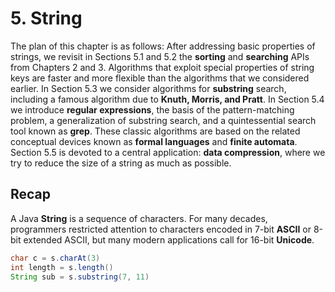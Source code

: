 # 5. String

The plan of this chapter is as follows: After addressing basic properties of strings, we revisit in Sections 5.1 and 5.2 the **sorting** and **searching** APIs from Chapters 2 and 3. Algorithms that exploit special properties of string keys are faster and more flexible than the algorithms that we considered earlier. In Section 5.3 we consider algorithms for **substring** search, including a famous algorithm due to **Knuth, Morris, and Pratt**. In Section 5.4 we introduce **regular expressions**, the basis of the pattern-matching problem, a generalization of substring search, and a quintessential search tool known as **grep**. These classic algorithms are based on the related conceptual devices known as **formal languages** and **finite automata**. Section 5.5 is devoted to a central application: **data compression**, where we try to reduce the size of a string as much as possible.

## Recap

A Java **String** is a sequence of characters. For many decades, programmers restricted attention to characters encoded in 7-bit **ASCII** or 8-bit extended ASCII, but many modern applications call for 16-bit **Unicode**.

```java
char c = s.charAt(3)
int length = s.length()
String sub = s.substring(7, 11)
```

